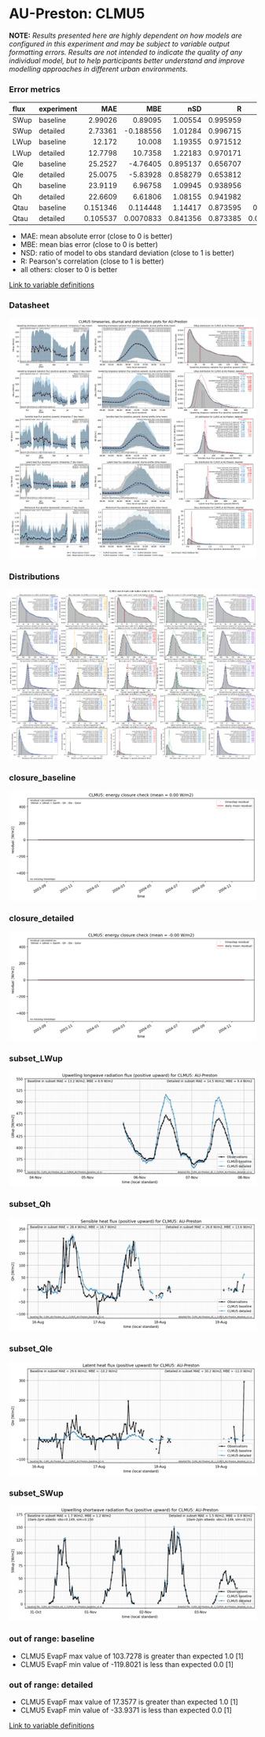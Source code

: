 # AU-Preston: CLMU5

**NOTE:** *Results presented here are highly dependent on how models are configured in this experiment and may be subject to variable output formatting errors. Results are not intended to indicate the quality of any individual model, but to help participants better understand and improve modelling approaches in different urban environments.*

### Error metrics

| flux   | experiment   |       MAE |        MBE |      nSD |        R |         5th |      95th |      RMSE |     cRMSE |       AMBE |      1-nSD |        1-R |   nSkewness |   nKurtosis |   Overlap |
|:-------|:-------------|----------:|-----------:|---------:|---------:|------------:|----------:|----------:|----------:|-----------:|-----------:|-----------:|------------:|------------:|----------:|
| SWup   | baseline     |  2.99026  |  0.89095   | 1.00554  | 0.995959 |  0.470946   |  0.18087  |  4.30083  | 0.0903159 |  0.89095   | 0.00554264 | 0.00404072 |   0.0871605 |   0.189221  | 0.0685738 |
| SWup   | detailed     |  2.73361  | -0.188556  | 1.01284  | 0.996715 |  0.532768   |  2.2551   |  3.85181  | 0.082581  |  0.188556  | 0.0128369  | 0.00328525 |   0.0250366 |   0.0471835 | 0.0624285 |
| LWup   | baseline     | 12.172    | 10.008     | 1.19355  | 0.971512 |  5.3455     | 34.0293   | 16.9205   | 0.324751  | 10.008     | 0.193546   | 0.0284878  |   0.167571  |   0.192316  | 0.098693  |
| LWup   | detailed     | 12.7798   | 10.7358    | 1.22183  | 0.970171 |  4.53547    | 38.0317   | 18.187    | 0.349431  | 10.7358    | 0.221833   | 0.029829   |   0.161996  |   0.168077  | 0.096566  |
| Qle    | baseline     | 25.2527   | -4.76405   | 0.895137 | 0.656707 | 11.815      |  3.06915  | 41.4632   | 0.790939  |  4.76405   | 0.104863   | 0.343293   |   0.191735  |   0.294414  | 0.280862  |
| Qle    | detailed     | 25.0075   | -5.83928   | 0.858279 | 0.653812 | 11.3771     |  1.36574  | 41.2322   | 0.783796  |  5.83928   | 0.141721   | 0.346188   |   0.151742  |   0.356128  | 0.271583  |
| Qh     | baseline     | 23.9119   |  6.96758   | 1.09945  | 0.938956 |  4.723      | 27.9332   | 35.6116   | 0.379632  |  6.96758   | 0.0994501  | 0.0610441  |   0.12341   |   0.33988   | 0.125539  |
| Qh     | detailed     | 22.6609   |  6.61806   | 1.08155  | 0.941982 |  2.68792    | 24.153    | 34.09     | 0.363523  |  6.61806   | 0.0815462  | 0.0580184  |   0.111991  |   0.338938  | 0.121425  |
| Qtau   | baseline     |  0.151346 |  0.114448  | 1.14417  | 0.873595 |  0.0146169  |  0.168619 |  0.215587 | 0.556816  |  0.114448  | 0.144174   | 0.126405   |   0.154043  |   0.190802  | 0.174692  |
| Qtau   | detailed     |  0.105537 |  0.0070833 | 0.841356 | 0.873385 |  0.00899506 |  0.134658 |  0.160304 | 0.488082  |  0.0070833 | 0.158644   | 0.126615   |   0.162371  |   0.216998  | 0.107212  |

 - MAE: mean absolute error (close to 0 is better)
 - MBE: mean bias error (close to 0 is better)
 - NSD: ratio of model to obs standard deviation (close to 1 is better)
 - R: Pearson's correlation (close to 1 is better)
 - all others: closer to 0 is better

[Link to variable definitions](../modelattrs/variable_definitions.md)

### <a name="datasheet"></a>Datasheet
[![CLMU5_AU-Preston_Datasheet.png](CLMU5_AU-Preston_Datasheet.png)](CLMU5_AU-Preston_Datasheet.png)

### <a name="distributions"></a>Distributions
[![CLMU5_AU-Preston_Distributions.png](CLMU5_AU-Preston_Distributions.png)](CLMU5_AU-Preston_Distributions.png)

### <a name="closure_baseline"></a>closure_baseline
[![CLMU5_AU-Preston_closure_baseline.png](CLMU5_AU-Preston_closure_baseline.png)](CLMU5_AU-Preston_closure_baseline.png)

### <a name="closure_detailed"></a>closure_detailed
[![CLMU5_AU-Preston_closure_detailed.png](CLMU5_AU-Preston_closure_detailed.png)](CLMU5_AU-Preston_closure_detailed.png)

### <a name="subset_lwup"></a>subset_LWup
[![CLMU5_AU-Preston_subset_LWup.png](CLMU5_AU-Preston_subset_LWup.png)](CLMU5_AU-Preston_subset_LWup.png)

### <a name="subset_qh"></a>subset_Qh
[![CLMU5_AU-Preston_subset_Qh.png](CLMU5_AU-Preston_subset_Qh.png)](CLMU5_AU-Preston_subset_Qh.png)

### <a name="subset_qle"></a>subset_Qle
[![CLMU5_AU-Preston_subset_Qle.png](CLMU5_AU-Preston_subset_Qle.png)](CLMU5_AU-Preston_subset_Qle.png)

### <a name="subset_swup"></a>subset_SWup
[![CLMU5_AU-Preston_subset_SWup.png](CLMU5_AU-Preston_subset_SWup.png)](CLMU5_AU-Preston_subset_SWup.png)

### out of range: baseline

 - CLMU5 EvapF max value of 103.7278 is greater than expected 1.0 [1]
 - CLMU5 EvapF min value of -119.8021 is less than expected 0.0 [1]

### out of range: detailed

 - CLMU5 EvapF max value of 17.3577 is greater than expected 1.0 [1]
 - CLMU5 EvapF min value of -33.9371 is less than expected 0.0 [1]


[Link to variable definitions](../modelattrs/variable_definitions.md)

